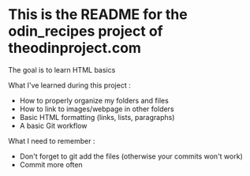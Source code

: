 # This is the README for the odin_recipes project of theodinproject.com

The goal is to learn HTML basics

What I've learned during this project :
- How to properly organize my folders and files
- How to link to images/webpage in other folders
- Basic HTML formatting (links, lists, paragraphs)
- A basic Git workflow 


What I need to remember :
- Don't forget to git add the files (otherwise your commits won't work)
- Commit more often